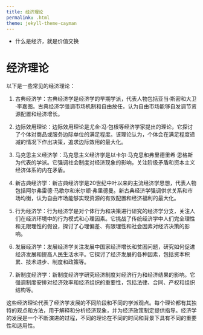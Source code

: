 ```yaml
---
title: 经济理论
permalink: .html
theme: jekyll-theme-cayman
---
```


- 什么是经济，就是价值交换


# 经济理论

以下是一些常见的经济理论：

1. 古典经济学：古典经济学是经济学的早期学派，代表人物包括亚当·斯密和大卫·李嘉图。古典经济学强调市场机制和自由放任，认为自由市场能够自发调节资源配置和经济增长。

2. 边际效用理论：边际效用理论是尤金·冯·包根等经济学家提出的理论，它探讨了个体对商品或服务边际单位的满足程度。该理论认为，个体会在满足程度递减的情况下作出决策，追求边际效用的最大化。

3. 马克思主义经济学：马克思主义经济学是以卡尔·马克思和弗里德里希·恩格斯为代表的学派。它强调社会制度对经济现象的影响，关注阶级矛盾和资本主义经济体系的内在矛盾。

4. 新古典经济学：新古典经济学是20世纪中叶以来的主流经济学思想，代表人物包括阿尔弗雷德·马歇尔和米尔顿·弗里德曼。新古典经济学强调供求关系和市场均衡，认为自由市场能够实现资源的有效配置和经济福利的最大化。

5. 行为经济学：行为经济学是对个体行为和决策进行研究的经济学分支，关注人们在经济环境中的行为模式和心理因素。它挑战了传统经济学中人们完全理性和无限理性的假设，探讨了心理偏差、有限理性和社会因素对经济决策的影响。

6. 发展经济学：发展经济学关注发展中国家经济增长和贫困问题，研究如何促进经济发展和提高人民生活水平。它探讨了经济发展的各种因素，包括资本积累、技术进步、制度和政策等。

7. 新制度经济学：新制度经济学研究经济制度对经济行为和经济结果的影响。它强调制度安排对经济效率和经济组织的重要性，包括法律、合同、产权和组织结构等。

这些经济理论代表了经济学发展的不同阶段和不同的学派观点。每个理论都有其独特的观点和方法，用于解释和分析经济现象，并为经济政策制定提供指导。经济学的发展是一个不断演进的过程，不同的理论在不同的时间和背景下具有不同的重要性和适用性。